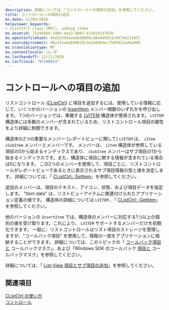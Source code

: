 ```yaml
---
description: 詳細については、「コントロールへの項目の追加」を参照してください。
title: コントロールへの項目の追加
ms.date: 11/04/2016
helpviewer_keywords:
- CListCtrl class [MFC], adding items
ms.assetid: 715994bd-340d-4ad2-9882-411654137830
ms.openlocfilehash: 44a553564aa9a98806cd8e4d9551c9474421105f
ms.sourcegitcommit: d6af41e42699628c3e2e6063ec7b03931a49a098
ms.translationtype: MT
ms.contentlocale: ja-JP
ms.lasthandoff: 12/11/2020
ms.locfileid: "97249023"
---
```

# <a name="adding-items-to-the-control"></a>コントロールへの項目の追加

リストコントロール ([CListCtrl](reference/clistctrl-class.md)) に項目を追加するには、使用している情報に応じて、いくつかのバージョンの [InsertItem](reference/clistctrl-class.md#insertitem) メンバー関数のいずれかを呼び出します。 1つのバージョンでは、準備する [LVITEM](/windows/win32/api/commctrl/ns-commctrl-lvitemw) 構造体が使用されます。 `LVITEM`構造体には多数のメンバーが含まれているため、リストコントロール項目の属性をより詳細に制御できます。

構造体の2つの重要なメンバー (レポートビューに関して) `LVITEM` は、 `iItem` `iSubItem` メンバーとメンバーです。 メンバーは、 `iItem` 構造体が参照している項目の0から始まるインデックスであり、 `iSubItem` メンバーはサブ項目の1から始まるインデックスです。また、構造体に項目に関する情報が含まれている場合は0になります。 この2つのメンバーを使用して、項目ごとに、リストコントロールがレポートビューであるときに表示されるサブ項目情報の型と値を決定します。 詳細については、「 [CListCtrl:: SetItem](reference/clistctrl-class.md#setitem)」を参照してください。

追加のメンバーは、項目のテキスト、アイコン、状態、および項目データを指定します。 "Item data" は、リストビューアイテムに関連付けられたアプリケーション定義の値です。 構造体の詳細については `LVITEM` 、「 [CListCtrl:: GetItem](reference/clistctrl-class.md#getitem)」を参照してください。

他のバージョンの `InsertItem` では、構造体のメンバーに対応する1つ以上の個別の値を受け取ります。これにより、 `LVITEM` サポートするメンバーだけを初期化できます。 一般に、リストコントロールはリスト項目のストレージを管理しますが、"コールバック項目" を使用して、情報の一部をアプリケーションに格納することができます。 詳細については、このトピックの「 [コールバック項目と](callback-items-and-the-callback-mask.md) コールバックマスク」、および「Windows SDK のコールバック [項目と](/windows/win32/Controls/using-list-view-controls) コールバックマスク」を参照してください。

詳細については、「 [List-View 項目とサブ項目の追加](/windows/win32/Controls/using-list-view-controls)」を参照してください。

## <a name="see-also"></a>関連項目

[CListCtrl の使い方](using-clistctrl.md)<br/>
[コントロール](controls-mfc.md)
